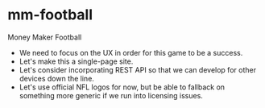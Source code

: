 mm-football
===========

Money Maker Football

- We need to focus on the UX in order for this game to be a success.
- Let's make this a single-page site.
- Let's consider incorporating REST API so that we can develop for other devices down the line.
- Let's use official NFL logos for now, but be able to fallback on something more generic if we run into licensing issues.
